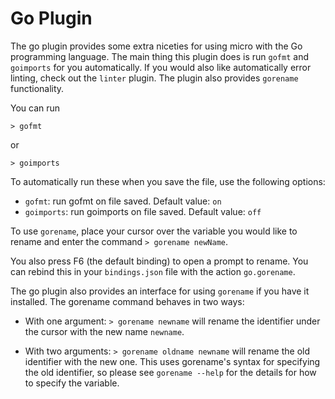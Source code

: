 # Go Plugin

The go plugin provides some extra niceties for using micro with
the Go programming language. The main thing this plugin does is
run `gofmt` and `goimports` for you automatically. If you would also
like automatically error linting, check out the `linter` plugin.
The plugin also provides `gorename` functionality.

You can run

```
> gofmt
```

or

```
> goimports
```

To automatically run these when you save the file, use the following
options:

* `gofmt`: run gofmt on file saved. Default value: `on`
* `goimports`: run goimports on file saved. Default value: `off`

To use `gorename`, place your cursor over the variable you would like
to rename and enter the command `> gorename newName`.

You also press F6 (the default binding) to open a prompt to rename. You
can rebind this in your `bindings.json` file with the action `go.gorename`.

The go plugin also provides an interface for using `gorename` if you have
it installed. The gorename command behaves in two ways:

* With one argument: `> gorename newname` will rename the identifier
  under the cursor with the new name `newname`.

* With two arguments: `> gorename oldname newname` will rename the old
  identifier with the new one. This uses gorename's syntax for specifying
  the old identifier, so please see `gorename --help` for the details
  for how to specify the variable.
